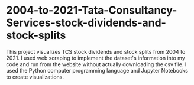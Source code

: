 # 2004-to-2021-Tata-Consultancy-Services-stock-dividends-and-stock-splits
This project visualizes TCS stock dividends and stock splits from 2004 to 2021. I used web scraping to implement the dataset's information into my code and run from the website without actually downloading the csv file. I used the Python computer programming language and Jupyter Notebooks to create visualizations.
